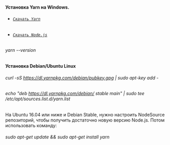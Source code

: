 #### Установка Yarn на Windows.  
* ######   [`Скачать Yarn`](https://yarnpkg.com/latest.msi)    
* ######   [`Скачать Node.js`](https://nodejs.org/en/)
###### yarn --version
#### Установка Debian/Ubuntu Linux
###### curl -sS https://dl.yarnpkg.com/debian/pubkey.gpg | sudo apt-key add -
###### echo "deb https://dl.yarnpkg.com/debian/ stable main" | sudo tee /etc/apt/sources.list.d/yarn.list
На Ubuntu 16.04 или ниже и Debian Stable, нужно настроить NodeSource репозиторий, чтобы получить достаточно новую версию Node.js.
Потом использовать команду:
###### sudo apt-get update && sudo apt-get install yarn
